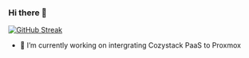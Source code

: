 ### Hi there 👋

[![GitHub Streak](https://streak-stats.demolab.com/?user=themoriarti)](https://git.io/streak-stats)

- 🔭 I’m currently working on intergrating Cozystack PaaS to Proxmox

<!--
**themoriarti/themoriarti** is a ✨ _special_ ✨ repository because its `README.md` (this file) appears on your GitHub profile.

Here are some ideas to get you started:

- 🔭 I’m currently working on ...
- 🌱 I’m currently learning ...
- 👯 I’m looking to collaborate on ...
- 🤔 I’m looking for help with ...
- 💬 Ask me about ...
- 📫 How to reach me: ...
- 😄 Pronouns: ...
- ⚡ Fun fact: ...
-->
